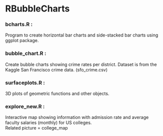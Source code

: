 # RBubbleCharts


<h3>bcharts.R : </h3>
Program to create horizontal bar charts and side-stacked bar charts using ggplot package.

<h3>bubble_chart.R : </h3>
Create bubble charts showing crime rates per district. Dataset is from the Kaggle San Francisco crime data. (sfo_crime.csv)

<h3>surfaceplots.R : </h3>
3D plots of geometric functions and other objects.

<h3>explore_new.R : </h3>
Interactive map showing information with admission rate and average faculty salaries (monthly) for US colleges.<br />
Related picture = college_map
